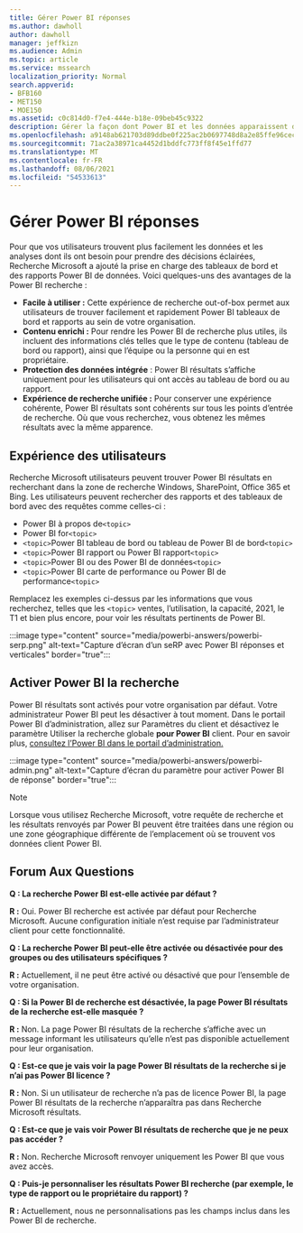 ```yaml
---
title: Gérer Power BI réponses
ms.author: dawholl
author: dawholl
manager: jeffkizn
ms.audience: Admin
ms.topic: article
ms.service: mssearch
localization_priority: Normal
search.appverid:
- BFB160
- MET150
- MOE150
ms.assetid: c0c814d0-f7e4-444e-b18e-09beb45c9322
description: Gérer la façon dont Power BI et les données apparaissent dans les résultats de la recherche
ms.openlocfilehash: a9148ab621703d89ddbe0f225ac2b0697748d8a2e85ffe96cec1763e04deeda9
ms.sourcegitcommit: 71ac2a38971ca4452d1bddfc773ff8f45e1ffd77
ms.translationtype: MT
ms.contentlocale: fr-FR
ms.lasthandoff: 08/06/2021
ms.locfileid: "54533613"
---
```

# <a name="manage-power-bi-answers"></a>Gérer Power BI réponses

Pour que vos utilisateurs trouvent plus facilement les données et les analyses dont ils ont besoin pour prendre des décisions éclairées, Recherche Microsoft a ajouté la prise en charge des tableaux de bord et des rapports Power BI de données. Voici quelques-uns des avantages de la Power BI recherche :

* **Facile à utiliser :** Cette expérience de recherche out-of-box permet aux utilisateurs de trouver facilement et rapidement Power BI tableaux de bord et rapports au sein de votre organisation.
* **Contenu enrichi :** Pour rendre les Power BI de recherche plus utiles, ils incluent des informations clés telles que le type de contenu (tableau de bord ou rapport), ainsi que l’équipe ou la personne qui en est propriétaire.
* **Protection des données intégrée** : Power BI résultats s’affiche uniquement pour les utilisateurs qui ont accès au tableau de bord ou au rapport.
* **Expérience de recherche unifiée :** Pour conserver une expérience cohérente, Power BI résultats sont cohérents sur tous les points d’entrée de recherche. Où que vous recherchez, vous obtenez les mêmes résultats avec la même apparence.

## <a name="what-users-experience"></a>Expérience des utilisateurs

Recherche Microsoft utilisateurs peuvent trouver Power BI résultats en recherchant dans la zone de recherche Windows, SharePoint, Office 365 et Bing. Les utilisateurs peuvent rechercher des rapports et des tableaux de bord avec des requêtes comme celles-ci :

* Power BI à propos de`<topic>`
* Power BI for`<topic>`
* `<topic>`Power BI tableau de bord ou tableau de Power BI de bord`<topic>`
* `<topic>`Power BI rapport ou Power BI rapport`<topic>`
* `<topic>`Power BI ou des Power BI de données`<topic>`
* `<topic>`Power BI carte de performance ou Power BI de performance`<topic>`

Remplacez les exemples ci-dessus par les informations que vous recherchez, telles que les `<topic>` ventes, l’utilisation, la capacité, 2021, le T1 et bien plus encore, pour voir les résultats pertinents de Power BI.

:::image type="content" source="media/powerbi-answers/powerbi-serp.png" alt-text="Capture d’écran d’un seRP avec Power BI réponses et verticales" border="true":::

## <a name="turn-power-bi-search-on-or-off"></a>Activer Power BI la recherche

Power BI résultats sont activés pour votre organisation par défaut. Votre administrateur Power BI peut les désactiver à tout moment. Dans le portail Power BI d’administration, allez sur Paramètres du client et désactivez le paramètre Utiliser la recherche globale **pour Power BI** client. Pour en savoir plus, [consultez l’Power BI dans le portail d’administration.](/power-bi/admin/service-admin-portal#use-global-search-for-power-bi-preview)

:::image type="content" source="media/powerbi-answers/powerbi-admin.png" alt-text="Capture d’écran du paramètre pour activer Power BI de réponse" border="true":::

> [!NOTE]
> Lorsque vous utilisez Recherche Microsoft, votre requête de recherche et les résultats renvoyés par Power BI peuvent être traitées dans une région ou une zone géographique différente de l’emplacement où se trouvent vos données client Power BI.

## <a name="frequently-asked-questions"></a>Forum Aux Questions

**Q : La recherche Power BI est-elle activée par défaut ?**

**R :** Oui. Power BI recherche est activée par défaut pour Recherche Microsoft. Aucune configuration initiale n’est requise par l’administrateur client pour cette fonctionnalité.

**Q : La recherche Power BI peut-elle être activée ou désactivée pour des groupes ou des utilisateurs spécifiques ?**

**R :** Actuellement, il ne peut être activé ou désactivé que pour l’ensemble de votre organisation.

**Q : Si la Power BI de recherche est désactivée, la page Power BI résultats de la recherche est-elle masquée ?**

**R :** Non. La page Power BI résultats de la recherche s’affiche avec un message informant les utilisateurs qu’elle n’est pas disponible actuellement pour leur organisation.

**Q : Est-ce que je vais voir la page Power BI résultats de la recherche si je n’ai pas Power BI licence ?**

**R :** Non. Si un utilisateur de recherche n’a pas de licence Power BI, la page Power BI résultats de la recherche n’apparaîtra pas dans Recherche Microsoft résultats.

**Q : Est-ce que je vais voir Power BI résultats de recherche que je ne peux pas accéder ?**

**R :** Non. Recherche Microsoft renvoyer uniquement les Power BI que vous avez accès.

**Q : Puis-je personnaliser les résultats Power BI recherche (par exemple, le type de rapport ou le propriétaire du rapport) ?**

**R :** Actuellement, nous ne personnalisations pas les champs inclus dans les Power BI de recherche.